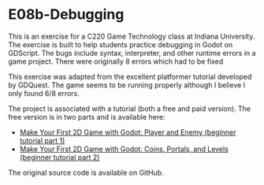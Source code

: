 # E08b-Debugging

This is an exercise for a C220 Game Technology class at Indiana University. The exercise is built to help students practice debugging in Godot on GDScript. The bugs include syntax, interpreter, and other runtime errors in a game project. There were originally 8 errors which had to be fixed 

This exercise was adapted from the excellent platformer tutorial developed by GDQuest. The game seems to be running properly although I believe I only found 6/8 errors. 

The project is associated with a tutorial (both a free and paid version). The free version is in two parts and is available here:
 * [Make Your First 2D Game with Godot: Player and Enemy (beginner tutorial part 1)](https://www.youtube.com/watch?v=Mc13Z2gboEk)
 * [Make Your First 2D Game with Godot: Coins, Portals, and Levels (beginner tutorial part 2)](https://www.youtube.com/watch?v=6ziIyx60N6I)

The original source code is available on GitHub.
